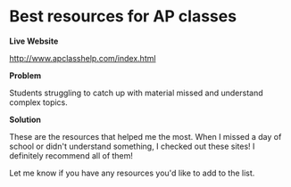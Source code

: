 # Best resources for AP classes

**Live Website**

http://www.apclasshelp.com/index.html

**Problem**

Students struggling to catch up with material missed and understand complex topics.

**Solution**

These are the resources that helped me the most. When I missed a day of school or didn't understand something, I checked out these sites! I definitely recommend all of them!

Let me know if you have any resources you'd like to add to the list. 
